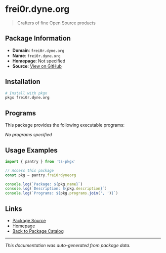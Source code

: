 # frei0r.dyne.org

> Crafters of fine Open Source products

## Package Information

- **Domain**: `frei0r.dyne.org`
- **Name**: `frei0r.dyne.org`
- **Homepage**: Not specified
- **Source**: [View on GitHub](https://github.com/pkgxdev/pantry/tree/main/projects/frei0r.dyne.org/package.yml)

## Installation

```bash
# Install with pkgx
pkgx frei0r.dyne.org
```

## Programs

This package provides the following executable programs:

*No programs specified*

## Usage Examples

```typescript
import { pantry } from 'ts-pkgx'

// Access this package
const pkg = pantry.frei0rdyneorg

console.log(`Package: ${pkg.name}`)
console.log(`Description: ${pkg.description}`)
console.log(`Programs: ${pkg.programs.join(', ')}`)
```

## Links

- [Package Source](https://github.com/pkgxdev/pantry/tree/main/projects/frei0r.dyne.org/package.yml)
- [Homepage](#)
- [Back to Package Catalog](../package-catalog.md)

---

*This documentation was auto-generated from package data.*
